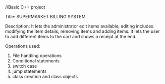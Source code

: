 //Basic C++ project

Title: SUPERMARKET BILLING SYSTEM

Description: It lets the administrator edit items available, editing includes: modifying the item details, removing items and adding items.
            It lets the user to add different items to the cart and shows a receipt at the end.

Operations used: 
1. File handling operations
2. Conditional statements
3. switch case
4. jump statements
5. class creation and class objects

